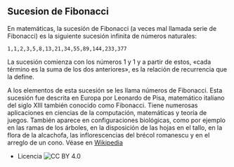 ## Sucesion de Fibonacci ##

En matemáticas, la sucesión de Fibonacci (a veces mal llamada serie de Fibonacci) es la siguiente sucesión infinita de números naturales:
```
1,1,2,3,5,8,13,21,34,55,89,144,233,377
```
La sucesión comienza con los números 1 y 1 y a partir de estos, «cada término es la suma de los dos anteriores», es la relación de recurrencia que la define.

A los elementos de esta sucesión se les llama números de Fibonacci. Esta sucesión fue descrita en Europa por Leonardo de Pisa, matemático italiano del siglo XIII también conocido como Fibonacci. Tiene numerosas aplicaciones en ciencias de la computación, matemáticas y teoría de juegos. También aparece en configuraciones biológicas, como por ejemplo en las ramas de los árboles, en la disposición de las hojas en el tallo, en la flora de la alcachofa, las inflorescencias del brécol romanescu y en el arreglo de un cono.
Véase en [Wikipedia](http://es.wikipedia.org/wiki/Sucesi%C3%B3n_de_Fibonacci)

* Licencia
![CC BY 4.0](http://es.creativecommons.org/blog/wp-content/uploads/2013/04/by_petit.png)
